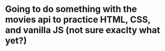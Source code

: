 # Going to do something with the movies api to practice HTML, CSS, and vanilla JS (not sure exaclty what yet?)